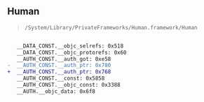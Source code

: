## Human

> `/System/Library/PrivateFrameworks/Human.framework/Human`

```diff

   __DATA_CONST.__objc_selrefs: 0x518
   __DATA_CONST.__objc_protorefs: 0x60
   __AUTH_CONST.__auth_got: 0xe58
-  __AUTH_CONST.__auth_ptr: 0x780
+  __AUTH_CONST.__auth_ptr: 0x768
   __AUTH_CONST.__const: 0x5858
   __AUTH_CONST.__objc_const: 0x3388
   __AUTH.__objc_data: 0x6f8

```
